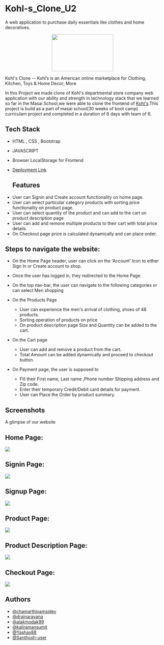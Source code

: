 # Kohl-s_Clone_U2
A web application to purchase daily essentials like  clothes and home decoratives.
<div align="center"><img height="120px" width="200px" src="https://seventhgenerationinterfaith.files.wordpress.com/2018/05/kohls.jpg"></div>

Kohl's Clone -- Kohl’s is an American online marketplace for Clothing, Kitchen, Toys & Home Decor; More

In this Project we made clone of Kohl's departmental store company web application with our ability and strength in technology stack that we learned so far in the Masai School,we were able to clone the
frontend of [Kohl's](https://www.kohls.com/).This project is build as a part of masai school(30 weeks of boot camp) curriculam project and completed in a duration of 6 days with team of 6.


## Tech Stack
<!-- <hr> -->
- HTML , CSS , Bootstrap
- JAVASCRIPT
- Browser LocalStorage for Frontend

- [Deployment Link](https://chamarthivamsidev.github.io/kohls_clone/home.html)

  ## Features 
<!-- --- -->
- User can Signin and Create account functionality on home page.
- User can select particular category products with sorting price functionality on product page.
- User can select quantity of the product and can add to the cart on product description page
- User can add and remove multiple products to their cart with total price details.
- On Checkout page price is calculated dynamically and can place order.

## Steps to navigate the website:

- On the Home Page header, user can click on the 'Account' Icon to either Sign In or Create account to shop.
- Once the user has logged in, they redirected to the Home Page.
- On the top nav-bar, the user can navigate to the following categories or can select Men shopping

- On the Products Page 
  - User can experience the men's arrival of clothing, shoes of 48 products.
  - Sorting operation of products on price
  - On product description page Size and Quantity can be added to the cart. 
  
- On the Cart page
  - User can add and remove a product from the cart.
  - Total Amount can be added dynamically and proceed to checkout button.

- On Payment page, the user is supposed to
  - Fill their First name, Last name ,Phone number Shipping address and Zip code.
  - Enter their temporary Credit/Debit card details for payment.
  - User can Place the Order by product summary.

## Screenshots
A glimpse of our website

<h2>Home Page:</h2>
<img src="https://github.com/chamarthivamsidev/kohls_clone/raw/main/images/readme/landing_page.png">

<h2>Signin Page:</h2>
<img src="https://github.com/chamarthivamsidev/kohls_clone/raw/main/images/readme/signin.png">

<h2>Signup Page:</h2>
<img src="https://github.com/chamarthivamsidev/kohls_clone/raw/main/images/readme/signup.png">

<h2>Product Page:</h2>
<img src="https://github.com/chamarthivamsidev/kohls_clone/raw/main/images/readme/product_page.png">

<h2>Product Description Page:</h2>
<img src="https://github.com/chamarthivamsidev/kohls_clone/raw/main/images/readme/product_desc_page.png">

<h2>Checkout Page:</h2>
<img src="https://github.com/chamarthivamsidev/kohls_clone/raw/main/images/readme/checkout.png">

## Authors
- [@chamarthivamsidev](https://github.com/chamarthivamsidev)
- [@drajnarayana](https://github.com/drajnarayana)
- [@alakmodak99](https://github.com/alakmodak99)
- [@kaliramansumit](https://github.com/kaliramansumit)
- [@Yashas88](https://github.com/Yashas88)
- [@Santhosh-user](https://github.com/Santhosh-user)
